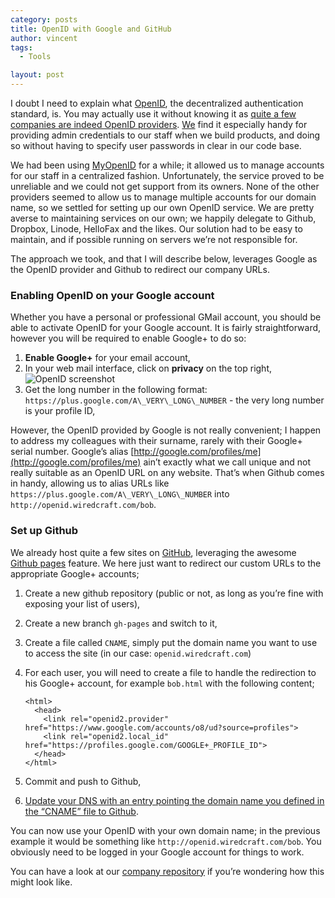 ```yaml
---
category: posts
title: OpenID with Google and GitHub
author: vincent
tags:
  - Tools

layout: post
---
```


I doubt I need to explain what [OpenID](http://en.wikipedia.org/wiki/OpenID), the decentralized authentication standard, is. You may actually use it without knowing it as [quite a few companies are indeed OpenID providers](http://openid.net/get-an-openid/). [We](http://wiredcraft.com) find it especially handy for providing admin credentials to our staff when we build products, and doing so without having to specify user passwords in clear in our code base.

We had been using [MyOpenID](https://www.myopenid.com/) for a while; it allowed us to manage accounts for our staff in a centralized fashion. Unfortunately, the service proved to be unreliable and we could not get support from its owners. None of the other providers seemed to allow us to manage multiple accounts for our domain name, so we settled for setting up our own OpenID service. We are pretty averse to maintaining services on our own; we happily delegate to Github, Dropbox, Linode, HelloFax and the likes. Our solution had to be easy to maintain, and if possible running on servers we’re not responsible for.

The approach we took, and that I will describe below, leverages Google as the OpenID provider and Github to redirect our company URLs.

### Enabling OpenID on your Google account

Whether you have a personal or professional GMail account, you should be able to activate OpenID for your Google account. It is fairly straightforward, however you will be required to enable Google+ to do so:

1.  **Enable Google+** for your email account,
2.  In your web mail interface, click on **privacy** on the top right,
    ![OpenID screenshot](http://wiredcraft.com/sites/default/files/privacy_openid-1.jpg)
3.  Get the long number in the following format: `https://plus.google.com/A\_VERY\_LONG\_NUMBER` - the very long number is your profile ID,

However, the OpenID provided by Google is not really convenient; I happen to address my colleagues with their surname, rarely with their Google+ serial number. Google’s alias [http://google.com/profiles/me](http://google.com/profiles/me) ain’t exactly what we call unique and not really suitable as an OpenID URL on any website. That’s when Github comes in handy, allowing us to alias URLs like `https://plus.google.com/A\_VERY\_LONG\_NUMBER` into `http://openid.wiredcraft.com/bob`.

### Set up Github

We already host quite a few sites on [GitHub](http://github.com), leveraging the awesome [Github pages](http://pages.github.com/) feature. We here just want to redirect our custom URLs to the appropriate Google+ accounts;

1.  Create a new github repository (public or not, as long as you’re fine with exposing your list of users),
2.  Create a new branch `gh-pages` and switch to it,
3.  Create a file called `CNAME`, simply put the domain name you want to use to access the site (in our case: `openid.wiredcraft.com`)
4.  For each user, you will need to create a file to handle the redirection to his Google+ account, for example `bob.html` with the following content;

        <html>
          <head>
            <link rel="openid2.provider" href="https://www.google.com/accounts/o8/ud?source=profiles">
            <link rel="openid2.local_id" href="https://profiles.google.com/GOOGLE+_PROFILE_ID">
          </head>
        </html>

5.  Commit and push to Github,
6.  [Update your DNS with an entry pointing the domain name you defined in the “CNAME” file to Github](https://help.github.com/articles/setting-up-a-custom-domain-with-pages).

You can now use your OpenID with your own domain name; in the previous example it would be something like `http://openid.wiredcraft.com/bob`. You obviously need to be logged in your Google account for things to work.

You can have a look at our [company repository](https://github.com/Wiredcraft/openid/blob/gh-pages) if you’re wondering how this might look like.